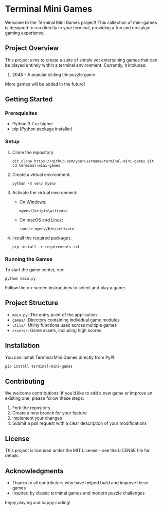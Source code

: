 # Terminal Mini Games

Welcome to the Terminal Mini Games project! This collection of mini-games is designed to run directly in your terminal, providing a fun and nostalgic gaming experience.

## Project Overview

This project aims to create a suite of simple yet entertaining games that can be played entirely within a terminal environment. Currently, it includes:

1. 2048 - A popular sliding tile puzzle game

More games will be added in the future!

## Getting Started

### Prerequisites

- Python 3.7 or higher
- pip (Python package installer)

### Setup

1. Clone the repository:
   ```
   git clone https://github.com/yourusername/terminal-mini-games.git
   cd terminal-mini-games
   ```

2. Create a virtual environment:
   ```
   python -m venv myenv
   ```

3. Activate the virtual environment:
   - On Windows:
     ```
     myenv\Scripts\activate
     ```
   - On macOS and Linux:
     ```
     source myenv/bin/activate
     ```

4. Install the required packages:
   ```
   pip install -r requirements.txt
   ```

### Running the Games

To start the game center, run:
```
python main.py
```

Follow the on-screen instructions to select and play a game.

## Project Structure

- `main.py`: The entry point of the application
- `games/`: Directory containing individual game modules
- `utils/`: Utility functions used across multiple games
- `assets/`: Game assets, including high scores

## Installation

You can install Terminal Mini Games directly from PyPI:
```bash
pip install terminal-mini-games
```

## Contributing

We welcome contributions! If you'd like to add a new game or improve an existing one, please follow these steps:

1. Fork the repository
2. Create a new branch for your feature
3. Implement your changes
4. Submit a pull request with a clear description of your modifications

## License

This project is licensed under the MIT License - see the LICENSE file for details.

## Acknowledgments

- Thanks to all contributors who have helped build and improve these games
- Inspired by classic terminal games and modern puzzle challenges

Enjoy playing and happy coding!
